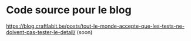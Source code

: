 # Code source pour le blog

https://blog.craftlabit.be/posts/tout-le-monde-accepte-que-les-tests-ne-doivent-pas-tester-le-detail/ (soon)
